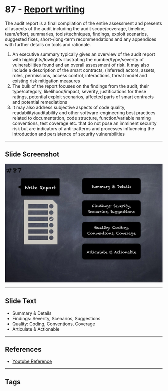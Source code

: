 
# 87 - [Report writing](./Report%20writing.md)

The audit report is a final compilation of the entire assessment and presents all aspects of the audit including the audit scope/coverage, timeline, team/effort, summaries, tools/techniques, findings, exploit scenarios, suggested fixes, short-/long-term recommendations and any appendices with further details on tools and rationale.

1. An executive summary typically gives an overview of the audit report with highlights/lowlights illustrating the number/type/severity of vulnerabilities found and an overall assessment of risk. It may also include a description of the smart contracts, (inferred) actors, assets, roles, permissions, access control, interactions, threat model and existing risk mitigation measures
2. The bulk of the report focuses on the findings from the audit, their type/category, likelihood/impact, severity, justifications for these ratings, potential exploit scenarios, affected parts of smart contracts and potential remediations
3. It may also address subjective aspects of code quality, readability/auditability and other software-engineering best practices related to documentation, code structure, function/variable naming conventions, test coverage etc. that do not pose an imminent security risk but are indicators of anti-patterns and processes influencing the introduction and persistence of security vulnerabilities
___
## Slide Screenshot
![087.jpg](../../images/6.%20Audit%20Techniques%20and%20Tools%20101/087.jpg)
___
## Slide Text
- Summary & Details
- Findings: Severity, Scenarios, Suggestions
- Quality: Coding, Conventions, Coverage
- Articulate & Actionable
___
## References
- [Youtube Reference](https://youtu.be/dgITqd3mkDk?t=624)
___
## Tags
